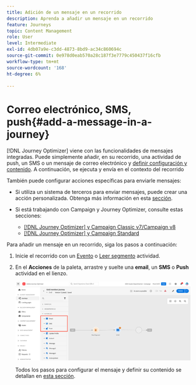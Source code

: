 ```yaml
---
title: Adición de un mensaje en un recorrido
description: Aprenda a añadir un mensaje en un recorrido
feature: Journeys
topic: Content Management
role: User
level: Intermediate
exl-id: 4db07a9e-c3dd-4873-8bd9-ac34c860694c
source-git-commit: 0e978d0eab570a28c187f3e7779c450437f16cfb
workflow-type: tm+mt
source-wordcount: '168'
ht-degree: 6%

---
```


# Correo electrónico, SMS, push{#add-a-message-in-a-journey}

[!DNL Journey Optimizer] viene con las funcionalidades de mensajes integradas. Puede simplemente añadir, en su recorrido, una actividad de push, un SMS o un mensaje de correo electrónico y [definir configuración y contenido](../messages/get-started-content.md). A continuación, se ejecuta y envía en el contexto del recorrido

También puede configurar acciones específicas para enviarle mensajes:

* Si utiliza un sistema de terceros para enviar mensajes, puede crear una acción personalizada. Obtenga más información en esta [sección](../action/action.md).

* Si está trabajando con Campaign y Journey Optimizer, consulte estas secciones:

   * [[!DNL Journey Optimizer] y Campaign Classic v7/Campaign v8](../action/acc-action.md)
   * [[!DNL Journey Optimizer] y Campaign Standard](../action/acs-action.md)

Para añadir un mensaje en un recorrido, siga los pasos a continuación:

1. Inicie el recorrido con un [Evento](general-events.md) o [Leer segmento](read-segment.md) actividad.

1. En el **Acciones** de la paleta, arrastre y suelte una **email**, un **SMS** o **Push** actividad en el lienzo.

   ![](../messages/assets/add-a-message.png)


   Todos los pasos para configurar el mensaje y definir su contenido se detallan en [esta sección](../messages/get-started-content.md).



